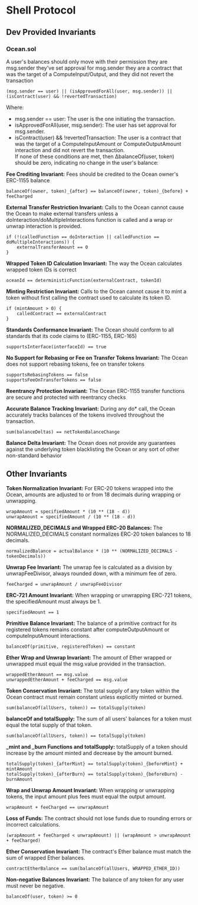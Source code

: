 # Shell Protocol

## Dev Provided Invariants

### Ocean.sol

A user's balances should only move with their permission
they are msg.sender
they've set approval for msg.sender
they are a contract that was the target of a ComputeInput/Output, and they did not revert the transaction


```
(msg.sender == user) || (isApprovedForAll(user, msg.sender)) || (isContract(user) && !revertedTransaction)
```

Where:

- msg.sender == user: The user is the one initiating the transaction.
- isApprovedForAll(user, msg.sender): The user has set approval for msg.sender.
- isContract(user) && !revertedTransaction: The user is a contract that was the target of a ComputeInputAmount or ComputeOutputAmount interaction and did not revert the transaction.  
    If none of these conditions are met, then ΔbalanceOf(user, token) should be zero, indicating no change in the user's balance:


**Fee Crediting Invariant:**
Fees should be credited to the Ocean owner's ERC-1155 balance

```solidity
balanceOf(owner, token)_{after} == balanceOf(owner, token)_{before} + feeCharged
```


**External Transfer Restriction Invariant:**
Calls to the Ocean cannot cause the Ocean to make external transfers unless a
doInteraction/doMultipleInteractions function is called and a wrap or unwrap interaction is provided.

```solidity
if (!(calledFunction == doInteraction || calledFunction == doMultipleInteractions)) {
    externalTransferAmount == 0
}
```

**Wrapped Token ID Calculation Invariant:**
The way the Ocean calculates wrapped token IDs is correct

```solidity
oceanId == deterministicFunction(externalContract, tokenId)
```

**Minting Restriction Invariant:**
Calls to the Ocean cannot cause it to mint a token without first calling the contract used to calculate its token ID.

```solidity
if (mintAmount > 0) {
    calledContract == externalContract
}
```

**Standards Conformance Invariant:**
The Ocean should conform to all standards that its code claims to (ERC-1155, ERC-165)

```solidity
supportsInterface(interfaceId) == true
```

**No Support for Rebasing or Fee on Transfer Tokens Invariant:**
The Ocean does not support rebasing tokens, fee on transfer tokens

```solidity
supportsRebasingTokens == false
supportsFeeOnTransferTokens == false
```

**Reentrancy Protection Invariant:**
The Ocean ERC-1155 transfer functions are secure and protected with reentrancy checks


**Accurate Balance Tracking Invariant:**
During any do* call, the Ocean accurately tracks balances of the tokens involved throughout the transaction.

```solidity
sum(balanceDeltas) == netTokenBalanceChange
```

**Balance Delta Invariant:**
The Ocean does not provide any guarantees against the underlying token blacklisting the Ocean or any sort of other non-standard behavior





## Other Invariants

**Token Normalization Invariant:**
For ERC-20 tokens wrapped into the Ocean, amounts are adjusted to or from 18 decimals during wrapping or unwrapping.

```solidity
wrapAmount = specifiedAmount * (10 ** (18 - d))
unwrapAmount = specifiedAmount / (10 ** (18 - d))
```

**NORMALIZED_DECIMALS and Wrapped ERC-20 Balances:**
The NORMALIZED_DECIMALS constant normalizes ERC-20 token balances to 18 decimals.

```solidity
normalizedBalance = actualBalance * (10 ** (NORMALIZED_DECIMALS - tokenDecimals))
```

**Unwrap Fee Invariant:**
The unwrap fee is calculated as a division by unwrapFeeDivisor, always rounded down, with a minimum fee of zero.

```solidity
feeCharged = unwrapAmount / unwrapFeeDivisor
```

**ERC-721 Amount Invariant:**
When wrapping or unwrapping ERC-721 tokens, the specifiedAmount must always be 1.

```solidity
specifiedAmount == 1
```

**Primitive Balance Invariant:**
The balance of a primitive contract for its registered tokens remains constant after computeOutputAmount or computeInputAmount interactions.

```solidity
balanceOf(primitive, registeredToken) == constant
```

**Ether Wrap and Unwrap Invariant:**
The amount of Ether wrapped or unwrapped must equal the msg.value provided in the transaction.

```solidity
wrappedEtherAmount == msg.value
unwrappedEtherAmount + feeCharged == msg.value
```

**Token Conservation Invariant:**
The total supply of any token within the Ocean contract must remain constant unless explicitly minted or burned.

```solidity
sum(balanceOf(allUsers, token)) == totalSupply(token)
```

**balanceOf and totalSupply:**
The sum of all users' balances for a token must equal the total supply of that token.

```solidity
sum(balanceOf(allUsers, token)) == totalSupply(token)
```

**\_mint and \_burn Functions and totalSupply:**
totalSupply of a token should increase by the amount minted and decrease by the amount burned.

```solidity
totalSupply(token)_{afterMint} == totalSupply(token)_{beforeMint} + mintAmount
totalSupply(token)_{afterBurn} == totalSupply(token)_{beforeBurn} - burnAmount
```

**Wrap and Unwrap Amount Invariant:**
When wrapping or unwrapping tokens, the input amount plus fees must equal the output amount.

```solidity
wrapAmount + feeCharged == unwrapAmount
```

**Loss of Funds:**
The contract should not lose funds due to rounding errors or incorrect calculations.

```solidity
(wrapAmount + feeCharged < unwrapAmount) || (wrapAmount > unwrapAmount + feeCharged)
```

**Ether Conservation Invariant:**
The contract's Ether balance must match the sum of wrapped Ether balances.

```solidity
contractEtherBalance == sum(balanceOf(allUsers, WRAPPED_ETHER_ID))
```

**Non-negative Balances Invariant:**
The balance of any token for any user must never be negative.

```solidity
balanceOf(user, token) >= 0
```
